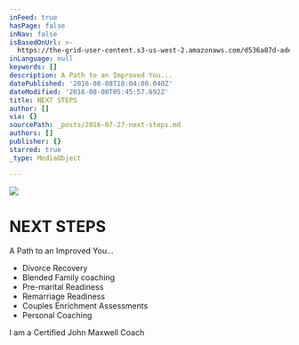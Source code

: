 ```yaml
---
inFeed: true
hasPage: false
inNav: false
isBasedOnUrl: >-
  https://the-grid-user-content.s3-us-west-2.amazonaws.com/d536a87d-ade3-4120-aa35-b3ac00e1a6ae.jpg
inLanguage: null
keywords: []
description: A Path to an Improved You...
datePublished: '2016-08-08T18:04:00.040Z'
dateModified: '2016-08-08T05:45:57.692Z'
title: NEXT STEPS
author: []
via: {}
sourcePath: _posts/2016-07-27-next-steps.md
authors: []
publisher: {}
starred: true
_type: MediaObject

---
```

![](https://the-grid-user-content.s3-us-west-2.amazonaws.com/7eec3a3f-0492-4722-a38a-4633c9971493.jpg)

# NEXT STEPS

A Path to an Improved You...

* Divorce Recovery
* Blended Family coaching
* Pre-marital Readiness
* Remarriage Readiness
* Couples Enrichment Assessments
* Personal Coaching

I am a Certified John Maxwell Coach